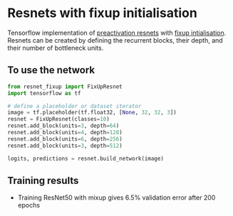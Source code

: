 # Resnets with fixup initialisation

Tensorflow implementation of [preactivation resnets](https://arxiv.org/pdf/1603.05027.pdf) with [fixup intialisation](https://arxiv.org/abs/1901.09321). Resnets can be created by defining the recurrent blocks, their depth, and their number of bottleneck units. 

## To use the network
```python
from resnet_fixup import FixUpResnet
import tensorflow as tf

# define a placeholder or dataset iterator
image = tf.placeholder(tf.float32, [None, 32, 32, 3])
resnet = FixUpResnet(classes=10)
resnet.add_block(units=3, depth=64)
resnet.add_block(units=4, depth=128)
resnet.add_block(units=6, depth=256)
resnet.add_block(units=3, depth=512)

logits, predictions = resnet.build_network(image)
```

## Training results

- Training ResNet50 with mixup gives 6.5% validation error after 200 epochs